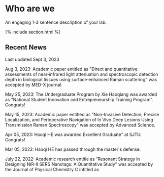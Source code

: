 ---
---

# Who are we

An engaging 1-3 sentence description of your lab.

{% include section.html %}

## Recent News

Last updated Sept 3, 2023

Aug 3, 2023: Academic paper entitled as "Direct and quantitative assessments of near‑infrared light attenuation and spectroscopic detection depth in biological tissues using surface‑enhanced Raman scattering" was accepted by MED-X journal.

May 25, 2023: The Undergraduate Program by Xie Haoqiang was awarded as "National Student Innovation and Entrepreneurship Training Program". Congrats!

May 15, 2023: Academic paper entitled as "Non-Invasive Detection, Precise Localization, and Perioperative Navigation of In Vivo Deep Lesions Using Transmission Raman Spectroscopy" was accepted by Advanced Science.

Apr 05, 2023: Haoqi HE was awarded Excellent Graduate" at SJTU. Congrats!

Mar 05, 2023: Haoqi HE has passed through the master's defense. 

July 22, 2022: Academic research entitle as “Resonant Strategy in Designing NIR-II SERS Nanotags: A Quantitative Study” was accepted by the Journal of Physical Chemistry C intitled as 
